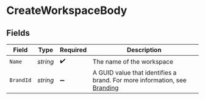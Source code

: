 # CreateWorkspaceBody


## Fields

| Field                                                                                                                                                                  | Type                                                                                                                                                                   | Required                                                                                                                                                               | Description                                                                                                                                                            |
| ---------------------------------------------------------------------------------------------------------------------------------------------------------------------- | ---------------------------------------------------------------------------------------------------------------------------------------------------------------------- | ---------------------------------------------------------------------------------------------------------------------------------------------------------------------- | ---------------------------------------------------------------------------------------------------------------------------------------------------------------------- |
| `Name`                                                                                                                                                                 | *string*                                                                                                                                                               | :heavy_check_mark:                                                                                                                                                     | The name of the workspace                                                                                                                                              |
| `BrandId`                                                                                                                                                              | *string*                                                                                                                                                               | :heavy_minus_sign:                                                                                                                                                     | A GUID value that identifies a brand. For more information, see <a href="https://developers.docusign.com/docs/esign-rest-api/esign101/concepts/branding/">Branding</a> |